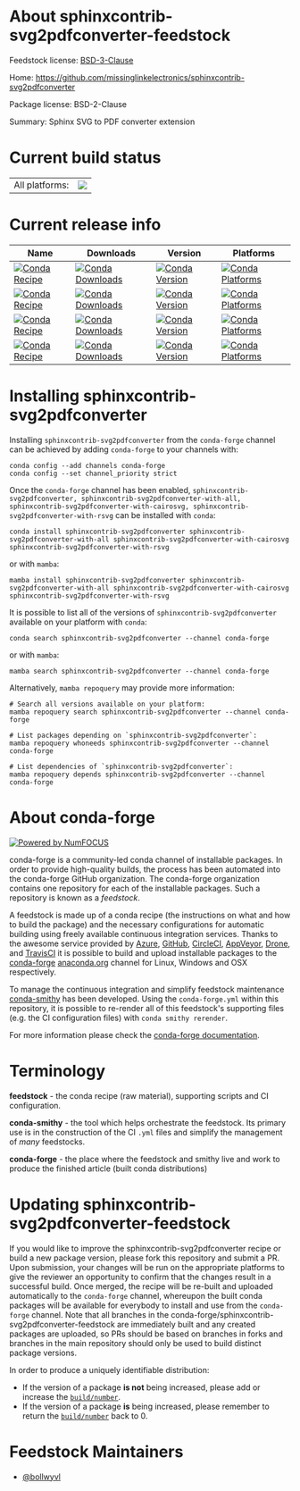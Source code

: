 About sphinxcontrib-svg2pdfconverter-feedstock
==============================================

Feedstock license: [BSD-3-Clause](https://github.com/conda-forge/sphinxcontrib-svg2pdfconverter-feedstock/blob/main/LICENSE.txt)

Home: https://github.com/missinglinkelectronics/sphinxcontrib-svg2pdfconverter

Package license: BSD-2-Clause

Summary: Sphinx SVG to PDF converter extension

Current build status
====================


<table><tr><td>All platforms:</td>
    <td>
      <a href="https://dev.azure.com/conda-forge/feedstock-builds/_build/latest?definitionId=23293&branchName=main">
        <img src="https://dev.azure.com/conda-forge/feedstock-builds/_apis/build/status/sphinxcontrib-svg2pdfconverter-feedstock?branchName=main">
      </a>
    </td>
  </tr>
</table>

Current release info
====================

| Name | Downloads | Version | Platforms |
| --- | --- | --- | --- |
| [![Conda Recipe](https://img.shields.io/badge/recipe-sphinxcontrib--svg2pdfconverter-green.svg)](https://anaconda.org/conda-forge/sphinxcontrib-svg2pdfconverter) | [![Conda Downloads](https://img.shields.io/conda/dn/conda-forge/sphinxcontrib-svg2pdfconverter.svg)](https://anaconda.org/conda-forge/sphinxcontrib-svg2pdfconverter) | [![Conda Version](https://img.shields.io/conda/vn/conda-forge/sphinxcontrib-svg2pdfconverter.svg)](https://anaconda.org/conda-forge/sphinxcontrib-svg2pdfconverter) | [![Conda Platforms](https://img.shields.io/conda/pn/conda-forge/sphinxcontrib-svg2pdfconverter.svg)](https://anaconda.org/conda-forge/sphinxcontrib-svg2pdfconverter) |
| [![Conda Recipe](https://img.shields.io/badge/recipe-sphinxcontrib--svg2pdfconverter--with--all-green.svg)](https://anaconda.org/conda-forge/sphinxcontrib-svg2pdfconverter-with-all) | [![Conda Downloads](https://img.shields.io/conda/dn/conda-forge/sphinxcontrib-svg2pdfconverter-with-all.svg)](https://anaconda.org/conda-forge/sphinxcontrib-svg2pdfconverter-with-all) | [![Conda Version](https://img.shields.io/conda/vn/conda-forge/sphinxcontrib-svg2pdfconverter-with-all.svg)](https://anaconda.org/conda-forge/sphinxcontrib-svg2pdfconverter-with-all) | [![Conda Platforms](https://img.shields.io/conda/pn/conda-forge/sphinxcontrib-svg2pdfconverter-with-all.svg)](https://anaconda.org/conda-forge/sphinxcontrib-svg2pdfconverter-with-all) |
| [![Conda Recipe](https://img.shields.io/badge/recipe-sphinxcontrib--svg2pdfconverter--with--cairosvg-green.svg)](https://anaconda.org/conda-forge/sphinxcontrib-svg2pdfconverter-with-cairosvg) | [![Conda Downloads](https://img.shields.io/conda/dn/conda-forge/sphinxcontrib-svg2pdfconverter-with-cairosvg.svg)](https://anaconda.org/conda-forge/sphinxcontrib-svg2pdfconverter-with-cairosvg) | [![Conda Version](https://img.shields.io/conda/vn/conda-forge/sphinxcontrib-svg2pdfconverter-with-cairosvg.svg)](https://anaconda.org/conda-forge/sphinxcontrib-svg2pdfconverter-with-cairosvg) | [![Conda Platforms](https://img.shields.io/conda/pn/conda-forge/sphinxcontrib-svg2pdfconverter-with-cairosvg.svg)](https://anaconda.org/conda-forge/sphinxcontrib-svg2pdfconverter-with-cairosvg) |
| [![Conda Recipe](https://img.shields.io/badge/recipe-sphinxcontrib--svg2pdfconverter--with--rsvg-green.svg)](https://anaconda.org/conda-forge/sphinxcontrib-svg2pdfconverter-with-rsvg) | [![Conda Downloads](https://img.shields.io/conda/dn/conda-forge/sphinxcontrib-svg2pdfconverter-with-rsvg.svg)](https://anaconda.org/conda-forge/sphinxcontrib-svg2pdfconverter-with-rsvg) | [![Conda Version](https://img.shields.io/conda/vn/conda-forge/sphinxcontrib-svg2pdfconverter-with-rsvg.svg)](https://anaconda.org/conda-forge/sphinxcontrib-svg2pdfconverter-with-rsvg) | [![Conda Platforms](https://img.shields.io/conda/pn/conda-forge/sphinxcontrib-svg2pdfconverter-with-rsvg.svg)](https://anaconda.org/conda-forge/sphinxcontrib-svg2pdfconverter-with-rsvg) |

Installing sphinxcontrib-svg2pdfconverter
=========================================

Installing `sphinxcontrib-svg2pdfconverter` from the `conda-forge` channel can be achieved by adding `conda-forge` to your channels with:

```
conda config --add channels conda-forge
conda config --set channel_priority strict
```

Once the `conda-forge` channel has been enabled, `sphinxcontrib-svg2pdfconverter, sphinxcontrib-svg2pdfconverter-with-all, sphinxcontrib-svg2pdfconverter-with-cairosvg, sphinxcontrib-svg2pdfconverter-with-rsvg` can be installed with `conda`:

```
conda install sphinxcontrib-svg2pdfconverter sphinxcontrib-svg2pdfconverter-with-all sphinxcontrib-svg2pdfconverter-with-cairosvg sphinxcontrib-svg2pdfconverter-with-rsvg
```

or with `mamba`:

```
mamba install sphinxcontrib-svg2pdfconverter sphinxcontrib-svg2pdfconverter-with-all sphinxcontrib-svg2pdfconverter-with-cairosvg sphinxcontrib-svg2pdfconverter-with-rsvg
```

It is possible to list all of the versions of `sphinxcontrib-svg2pdfconverter` available on your platform with `conda`:

```
conda search sphinxcontrib-svg2pdfconverter --channel conda-forge
```

or with `mamba`:

```
mamba search sphinxcontrib-svg2pdfconverter --channel conda-forge
```

Alternatively, `mamba repoquery` may provide more information:

```
# Search all versions available on your platform:
mamba repoquery search sphinxcontrib-svg2pdfconverter --channel conda-forge

# List packages depending on `sphinxcontrib-svg2pdfconverter`:
mamba repoquery whoneeds sphinxcontrib-svg2pdfconverter --channel conda-forge

# List dependencies of `sphinxcontrib-svg2pdfconverter`:
mamba repoquery depends sphinxcontrib-svg2pdfconverter --channel conda-forge
```


About conda-forge
=================

[![Powered by
NumFOCUS](https://img.shields.io/badge/powered%20by-NumFOCUS-orange.svg?style=flat&colorA=E1523D&colorB=007D8A)](https://numfocus.org)

conda-forge is a community-led conda channel of installable packages.
In order to provide high-quality builds, the process has been automated into the
conda-forge GitHub organization. The conda-forge organization contains one repository
for each of the installable packages. Such a repository is known as a *feedstock*.

A feedstock is made up of a conda recipe (the instructions on what and how to build
the package) and the necessary configurations for automatic building using freely
available continuous integration services. Thanks to the awesome service provided by
[Azure](https://azure.microsoft.com/en-us/services/devops/), [GitHub](https://github.com/),
[CircleCI](https://circleci.com/), [AppVeyor](https://www.appveyor.com/),
[Drone](https://cloud.drone.io/welcome), and [TravisCI](https://travis-ci.com/)
it is possible to build and upload installable packages to the
[conda-forge](https://anaconda.org/conda-forge) [anaconda.org](https://anaconda.org/)
channel for Linux, Windows and OSX respectively.

To manage the continuous integration and simplify feedstock maintenance
[conda-smithy](https://github.com/conda-forge/conda-smithy) has been developed.
Using the ``conda-forge.yml`` within this repository, it is possible to re-render all of
this feedstock's supporting files (e.g. the CI configuration files) with ``conda smithy rerender``.

For more information please check the [conda-forge documentation](https://conda-forge.org/docs/).

Terminology
===========

**feedstock** - the conda recipe (raw material), supporting scripts and CI configuration.

**conda-smithy** - the tool which helps orchestrate the feedstock.
                   Its primary use is in the construction of the CI ``.yml`` files
                   and simplify the management of *many* feedstocks.

**conda-forge** - the place where the feedstock and smithy live and work to
                  produce the finished article (built conda distributions)


Updating sphinxcontrib-svg2pdfconverter-feedstock
=================================================

If you would like to improve the sphinxcontrib-svg2pdfconverter recipe or build a new
package version, please fork this repository and submit a PR. Upon submission,
your changes will be run on the appropriate platforms to give the reviewer an
opportunity to confirm that the changes result in a successful build. Once
merged, the recipe will be re-built and uploaded automatically to the
`conda-forge` channel, whereupon the built conda packages will be available for
everybody to install and use from the `conda-forge` channel.
Note that all branches in the conda-forge/sphinxcontrib-svg2pdfconverter-feedstock are
immediately built and any created packages are uploaded, so PRs should be based
on branches in forks and branches in the main repository should only be used to
build distinct package versions.

In order to produce a uniquely identifiable distribution:
 * If the version of a package **is not** being increased, please add or increase
   the [``build/number``](https://docs.conda.io/projects/conda-build/en/latest/resources/define-metadata.html#build-number-and-string).
 * If the version of a package **is** being increased, please remember to return
   the [``build/number``](https://docs.conda.io/projects/conda-build/en/latest/resources/define-metadata.html#build-number-and-string)
   back to 0.

Feedstock Maintainers
=====================

* [@bollwyvl](https://github.com/bollwyvl/)


